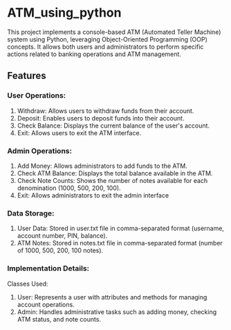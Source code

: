 # ATM_using_python

This project implements a console-based ATM (Automated Teller Machine) system using Python, leveraging Object-Oriented Programming (OOP) concepts. It allows both users and administrators to perform specific actions related to banking operations and ATM management.

## Features
### User Operations:
1. Withdraw: Allows users to withdraw funds from their account.
2. Deposit: Enables users to deposit funds into their account.
3. Check Balance: Displays the current balance of the user's account.
4. Exit: Allows users to exit the ATM interface.
   
### Admin Operations:
1. Add Money: Allows administrators to add funds to the ATM.
2. Check ATM Balance: Displays the total balance available in the ATM.
3. Check Note Counts: Shows the number of notes available for each denomination (1000, 500, 200, 100).
4. Exit: Allows administrators to exit the admin interface

### Data Storage:
1. User Data: Stored in user.txt file in comma-separated format (username, account number, PIN, balance).
2. ATM Notes: Stored in notes.txt file in comma-separated format (number of 1000, 500, 200, 100 notes).

### Implementation Details:

Classes Used:
1. User: Represents a user with attributes and methods for managing account operations.
2. Admin: Handles administrative tasks such as adding money, checking ATM status, and note counts.
